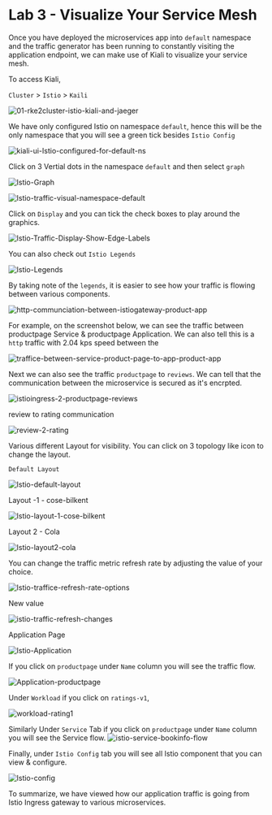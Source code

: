 # Lab 3 - Visualize Your Service Mesh

Once you have deployed the microservices app into `default` namespace and the traffic generator has been running to constantly visiting the application endpoint, we can make use of Kiali to visualize your service mesh. 

To access Kiali, 

`Cluster` > `Istio` > `Kaili`

![01-rke2cluster-istio-kiali-and-jaeger](../images/01-rke2cluster-istio-kiali-and-jaeger.png)

We have only configured Istio on namespace `default`, hence this will be the only namespace that you will see a green tick besides `Istio Config`

![kiali-ui-Istio-configured-for-default-ns](../images/kiali-ui-Istio-configured-for-default-ns.png)

Click on 3 Vertial dots in the namespace `default` and then select `graph`

![Istio-Graph](../images/Istio-Graph.png)



![Istio-traffic-visual-namespace-default](../images/Istio-traffic-visual-namespace-default.png)



Click on `Display` and you can tick the check boxes to play around the graphics.

![Istio-Traffic-Display-Show-Edge-Labels](../images/Istio-Traffic-Display-Show-Edge-Labels.png)

You can also check out `Istio Legends`

![Istio-Legends](../images/Istio-Legends-16508866338812.png)

By taking note of the `legends`, it is easier to see how your traffic is flowing between various components.

 ![http-communciation-between-istiogateway-product-app](../images/http-communciation-between-istiogateway-product-app.png)



For example, on the screenshot below, we can see the traffic between productpage Service & productpage Application. We can also tell this is a `http` traffic with 2.04 kps speed between the

![traffice-between-service-product-page-to-app-product-app](../images/traffice-between-service-product-page-to-app-product-app.png)

Next we can also see the traffic `productpage` to `reviews`. We can tell that the communication between the microservice is secured as it's encrpted.

![istioingress-2-productpage-reviews](../images/istioingress-2-productpage-reviews.png)



review to rating communication

![review-2-rating](../images/review-2-rating.png)



Various different Layout for visibility. You can click on 3 topology like icon to change the layout.

`Default Layout`

![Istio-default-layout](../images/Istio-default-layout.png)

Layout -1 - cose-bilkent

![Istio-layout-1-cose-bilkent](../images/Istio-layout-1-cose-bilkent.png)

Layout 2 - Cola 

![Istio-layout2-cola](../images/Istio-layout2-cola.png)

You can change the traffic metric refresh rate by adjusting the value of your choice.

![Istio-traffice-refresh-rate-options](../images/Istio-traffice-refresh-rate-options.png)

New value

![istio-traffic-refresh-changes](../images/istio-traffic-refresh-changes.png)



Application Page 

![Istio-Application](../images/Istio-Application.png)

If you click on `productpage` under `Name` column you will see the traffic flow. 

![Application-productpage](../images/Application-productpage.png)



Under `Workload` if you click on `ratings-v1`,

![workload-rating1](../images/workload-rating1.png)





Similarly Under `Service` Tab if you click on `productpage` under `Name` column you will see the Service flow. ![istio-service-bookinfo-flow](../images/istio-service-bookinfo-flow.png)

Finally, under `Istio Config` tab you will see all Istio component that you can view & configure. 

![Istio-config](../images/Istio-config.png)

To summarize, we have viewed how our application traffic is going from Istio Ingress gateway to various microservices.







